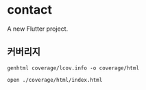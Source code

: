 # contact

A new Flutter project.

## 커버리지

```shell
genhtml coverage/lcov.info -o coverage/html

open ./coverage/html/index.html
```

